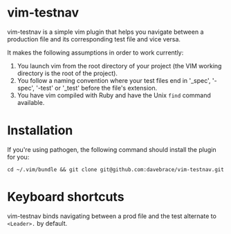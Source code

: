 # vim-testnav

vim-testnav is a simple vim plugin that helps you navigate between a production file and its corresponding test file and vice versa.

It makes the following assumptions in order to work currently:

1. You launch vim from the root directory of your project (the VIM working directory is the root of the project).
2. You follow a naming convention where your test files end in '_spec', '-spec', '-test' or '_test' before the file's extension.
3. You have vim compiled with Ruby and have the Unix `find` command available.

# Installation

If you're using pathogen, the following command should install the plugin for you:

```
cd ~/.vim/bundle && git clone git@github.com:davebrace/vim-testnav.git
```

# Keyboard shortcuts

vim-testnav binds navigating between a prod file and the test alternate to `<Leader>.` by default.
